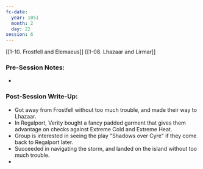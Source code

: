 ```yaml
---
fc-date:
  year: 1051
  month: 2
  day: 22
session: 6
---
```

[[1-10. Frostfell and Elemaeus]] [[1-08. Lhazaar and Lirmar]]

### Pre-Session Notes:
* 

### Post-Session Write-Up:

* Got away from Frostfell without too much trouble, and made their way to Lhazaar.
* In Regalport, Verity bought a fancy padded garment that gives them advantage on checks against Extreme Cold and Extreme Heat.
* Group is interested in seeing the play "Shadows over Cyre" if they come back to Regalport later.
* Succeeded in navigating the storm, and landed on the island without too much trouble.
* 
